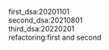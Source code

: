 first_dsa:20201101</br>
second_dsa:20210801</br>
third_dsa:20220201</br>
refactoring:first and second

